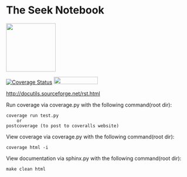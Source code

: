 # The Seek Notebook


<img src="https://seek4science.org/assets/images/seek-logo.svg" width="135px" height="132px">

<a href='https://coveralls.io/github/bogdan23a/TheSeekNotebook'><img src='https://coveralls.io/repos/github/bogdan23a/TheSeekNotebook/badge.svg' alt='Coverage Status' /></a>
<img src="https://camo.githubusercontent.com/2091d99fb3b1ea0dcacb2ce564d5a3fc099c9ee7/68747470733a2f2f6261646765732e66726170736f66742e636f6d2f6f732f76322f6f70656e2d736f757263652e7376673f763d313032" width="120" height="20">

http://docutils.sourceforge.net/rst.html

Run coverage via coverage.py with the following command(root dir):

    coverage run test.py
        or
    postcoverage (to post to coveralls website)
    
View coverage via coverage.py with the following command(root dir):

    coverage html -i
 
 
View documentation via sphinx.py with the following command(root dir):

    make clean html 

